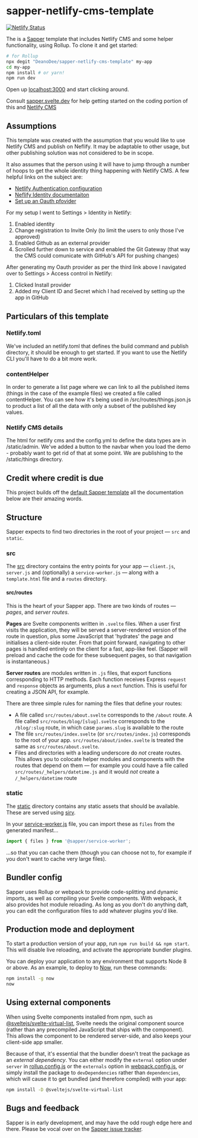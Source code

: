 # sapper-netlify-cms-template

[![Netlify Status](https://api.netlify.com/api/v1/badges/b9f52760-b711-4250-a761-accec84dd4bd/deploy-status)](https://app.netlify.com/sites/suspicious-feynman-669759/deploys)

The is a [Sapper](https://github.com/sveltejs/sapper) template that includes Netlify CMS and some helper functionality, using Rollup. To clone it and get started:

```bash
# for Rollup
npx degit "DeanoDee/sapper-netlify-cms-template" my-app
cd my-app
npm install # or yarn!
npm run dev
```

Open up [localhost:3000](http://localhost:3000) and start clicking around.

Consult [sapper.svelte.dev](https://sapper.svelte.dev) for help getting started on the coding portion of this and [Netlify CMS](https://www.netlifycms.org)

## Assumptions
This template was created with the assumption that you would like to use Netlify CMS and publish on Neflify. It may be adaptable to other usage, but other publishing solution was not considered to be in scope.

It also assumes that the person using it will have to jump through a number of hoops to get the whole identity thing happening with Netlify CMS. A few helpful links on the subject are:
* [Netlify Authentication configuration](https://www.netlifycms.org/docs/authentication-backends/)
* [Neflify Identity documentaiton](https://www.netlify.com/docs/identity/)
* [Set up an Oauth pfovider](https://www.netlify.com/docs/authentication-providers/)

For my setup I went to Settings > Identity in Netlify:
1. Enabled identity
2. Change registration to Invite Only (to limit the users to only those I've approved)
3. Enabled Github as an external provider
4. Scrolled further down to service and enabled the Git Gateway (that way the CMS could comunicate with GitHub's API for pushing changes)

After generating my Oauth provider as per the third link above I navigated over to Settings > Access control in Netlify: 
1. Clicked Install provider
2. Added my Client ID and Secret which I had received by setting up the app in GitHub



## Particulars of this template

### Netlify.toml

We've included an netlify.toml that defines the build command and publish directory, it should be enough to get started. If you want to use the Netlify CLI you'll have to do a bit more work.

### contentHelper

In order to generate a list page where we can link to all the published items (things in the case of the example files) we created a file called contentHelper. You can see how it's being used in /src/routes/things.json.js to product a list of all the data with only a subset of the published key values. 

### Netlify CMS details

The html for netlify cms and the config.yml to define the data types are in /static/admin. We've added a button to the navbar when you load the demo - probably want to get rid of that at some point. We are publishing to the /static/things directory.

## Credit where credit is due 

This project builds off the [default Sapper template](https://github.com/sveltejs/sapper-template) all the documentation below are their amazing words. 

## Structure

Sapper expects to find two directories in the root of your project —  `src` and `static`.


### src

The [src](src) directory contains the entry points for your app — `client.js`, `server.js` and (optionally) a `service-worker.js` — along with a `template.html` file and a `routes` directory.


#### src/routes

This is the heart of your Sapper app. There are two kinds of routes — *pages*, and *server routes*.

**Pages** are Svelte components written in `.svelte` files. When a user first visits the application, they will be served a server-rendered version of the route in question, plus some JavaScript that 'hydrates' the page and initialises a client-side router. From that point forward, navigating to other pages is handled entirely on the client for a fast, app-like feel. (Sapper will preload and cache the code for these subsequent pages, so that navigation is instantaneous.)

**Server routes** are modules written in `.js` files, that export functions corresponding to HTTP methods. Each function receives Express `request` and `response` objects as arguments, plus a `next` function. This is useful for creating a JSON API, for example.

There are three simple rules for naming the files that define your routes:

* A file called `src/routes/about.svelte` corresponds to the `/about` route. A file called `src/routes/blog/[slug].svelte` corresponds to the `/blog/:slug` route, in which case `params.slug` is available to the route
* The file `src/routes/index.svelte` (or `src/routes/index.js`) corresponds to the root of your app. `src/routes/about/index.svelte` is treated the same as `src/routes/about.svelte`.
* Files and directories with a leading underscore do *not* create routes. This allows you to colocate helper modules and components with the routes that depend on them — for example you could have a file called `src/routes/_helpers/datetime.js` and it would *not* create a `/_helpers/datetime` route


### static

The [static](static) directory contains any static assets that should be available. These are served using [sirv](https://github.com/lukeed/sirv).

In your [service-worker.js](app/service-worker.js) file, you can import these as `files` from the generated manifest...

```js
import { files } from '@sapper/service-worker';
```

...so that you can cache them (though you can choose not to, for example if you don't want to cache very large files).


## Bundler config

Sapper uses Rollup or webpack to provide code-splitting and dynamic imports, as well as compiling your Svelte components. With webpack, it also provides hot module reloading. As long as you don't do anything daft, you can edit the configuration files to add whatever plugins you'd like.


## Production mode and deployment

To start a production version of your app, run `npm run build && npm start`. This will disable live reloading, and activate the appropriate bundler plugins.

You can deploy your application to any environment that supports Node 8 or above. As an example, to deploy to [Now](https://zeit.co/now), run these commands:

```bash
npm install -g now
now
```


## Using external components

When using Svelte components installed from npm, such as [@sveltejs/svelte-virtual-list](https://github.com/sveltejs/svelte-virtual-list), Svelte needs the original component source (rather than any precompiled JavaScript that ships with the component). This allows the component to be rendered server-side, and also keeps your client-side app smaller.

Because of that, it's essential that the bundler doesn't treat the package as an *external dependency*. You can either modify the `external` option under `server` in [rollup.config.js](rollup.config.js) or the `externals` option in [webpack.config.js](webpack.config.js), or simply install the package to `devDependencies` rather than `dependencies`, which will cause it to get bundled (and therefore compiled) with your app:

```bash
npm install -D @sveltejs/svelte-virtual-list
```


## Bugs and feedback

Sapper is in early development, and may have the odd rough edge here and there. Please be vocal over on the [Sapper issue tracker](https://github.com/sveltejs/sapper/issues).
